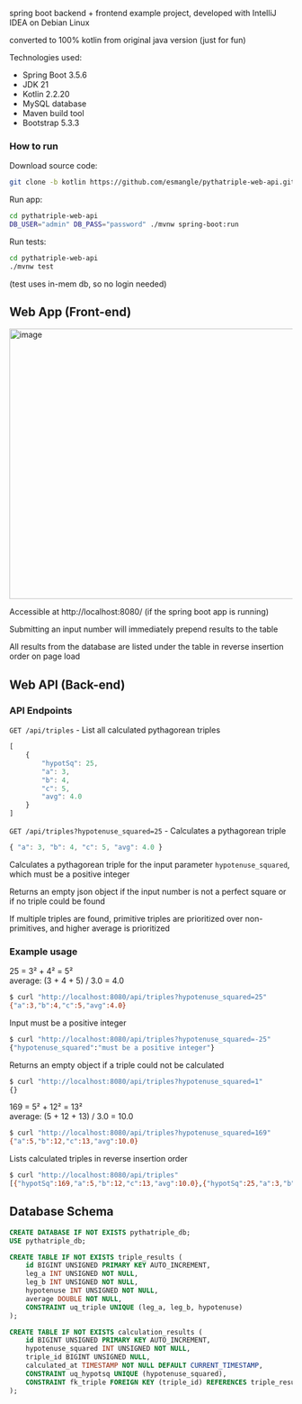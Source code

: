 spring boot backend + frontend example project, developed with IntelliJ IDEA on Debian Linux

converted to 100% kotlin from original java version (just for fun)

Technologies used:
* Spring Boot 3.5.6
* JDK 21
* Kotlin 2.2.20
* MySQL database
* Maven build tool
* Bootstrap 5.3.3

### How to run

Download source code:
```bash
git clone -b kotlin https://github.com/esmangle/pythatriple-web-api.git
```

Run app:
```bash
cd pythatriple-web-api
DB_USER="admin" DB_PASS="password" ./mvnw spring-boot:run
```

Run tests:
```bash
cd pythatriple-web-api
./mvnw test
```

(test uses in-mem db, so no login needed)

## Web App (Front-end)

<img width="690" height="480" alt="image" src="https://github.com/user-attachments/assets/bc675e93-1710-415e-8ecc-a6faa418b350" />

Accessible at http://localhost:8080/ (if the spring boot app is running)

Submitting an input number will immediately prepend results to the table

All results from the database are listed under the table in reverse insertion order on page load

## Web API (Back-end)

### API Endpoints

`GET /api/triples` - List all calculated pythagorean triples

```js
[
	{
		"hypotSq": 25,
		"a": 3,
		"b": 4,
		"c": 5,
		"avg": 4.0
	}
]
```

`GET /api/triples?hypotenuse_squared=25` - Calculates a pythagorean triple

```js
{ "a": 3, "b": 4, "c": 5, "avg": 4.0 }
```

Calculates a pythagorean triple for the input parameter `hypotenuse_squared`, which must be a positive integer

Returns an empty json object if the input number is not a perfect square or if no triple could be found

If multiple triples are found, primitive triples are prioritized over non-primitives, and higher average is prioritized

### Example usage

25 = 3² + 4² = 5²\
average: (3 + 4 + 5) / 3.0 = 4.0

```bash
$ curl "http://localhost:8080/api/triples?hypotenuse_squared=25"
{"a":3,"b":4,"c":5,"avg":4.0}
```

Input must be a positive integer

```bash
$ curl "http://localhost:8080/api/triples?hypotenuse_squared=-25"
{"hypotenuse_squared":"must be a positive integer"}
```

Returns an empty object if a triple could not be calculated

```bash
$ curl "http://localhost:8080/api/triples?hypotenuse_squared=1"
{}
```

169 = 5² + 12² = 13²\
average: (5 + 12 + 13) / 3.0 = 10.0

```bash
$ curl "http://localhost:8080/api/triples?hypotenuse_squared=169"
{"a":5,"b":12,"c":13,"avg":10.0}
```

Lists calculated triples in reverse insertion order

```bash
$ curl "http://localhost:8080/api/triples"
[{"hypotSq":169,"a":5,"b":12,"c":13,"avg":10.0},{"hypotSq":25,"a":3,"b":4,"c":5,"avg":4.0}]
```

## Database Schema

```sql
CREATE DATABASE IF NOT EXISTS pythatriple_db;
USE pythatriple_db;

CREATE TABLE IF NOT EXISTS triple_results (
    id BIGINT UNSIGNED PRIMARY KEY AUTO_INCREMENT,
    leg_a INT UNSIGNED NOT NULL,
    leg_b INT UNSIGNED NOT NULL,
    hypotenuse INT UNSIGNED NOT NULL,
    average DOUBLE NOT NULL,
    CONSTRAINT uq_triple UNIQUE (leg_a, leg_b, hypotenuse)
);

CREATE TABLE IF NOT EXISTS calculation_results (
    id BIGINT UNSIGNED PRIMARY KEY AUTO_INCREMENT,
    hypotenuse_squared INT UNSIGNED NOT NULL,
    triple_id BIGINT UNSIGNED NULL,
    calculated_at TIMESTAMP NOT NULL DEFAULT CURRENT_TIMESTAMP,
    CONSTRAINT uq_hypotsq UNIQUE (hypotenuse_squared),
    CONSTRAINT fk_triple FOREIGN KEY (triple_id) REFERENCES triple_results (id)
);
```
